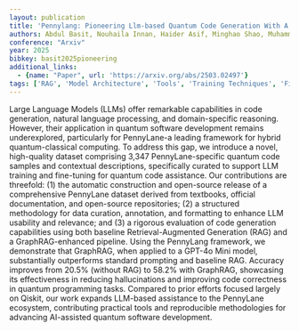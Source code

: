 ```yaml
---
layout: publication
title: 'Pennylang: Pioneering Llm-based Quantum Code Generation With A Novel Pennylane-centric Dataset'
authors: Abdul Basit, Nouhaila Innan, Haider Asif, Minghao Shao, Muhammad Kashif, Alberto Marchisio, Muhammad Shafique
conference: "Arxiv"
year: 2025
bibkey: basit2025pioneering
additional_links:
  - {name: "Paper", url: 'https://arxiv.org/abs/2503.02497'}
tags: ['RAG', 'Model Architecture', 'Tools', 'Training Techniques', 'Fine-Tuning', 'GPT', 'Prompting', 'Applications', 'Reinforcement Learning', 'Pretraining Methods']
---
```

Large Language Models (LLMs) offer remarkable capabilities in code
generation, natural language processing, and domain-specific reasoning.
However, their application in quantum software development remains
underexplored, particularly for PennyLane-a leading framework for hybrid
quantum-classical computing. To address this gap, we introduce a novel,
high-quality dataset comprising 3,347 PennyLane-specific quantum code samples
and contextual descriptions, specifically curated to support LLM training and
fine-tuning for quantum code assistance. Our contributions are threefold: (1)
the automatic construction and open-source release of a comprehensive PennyLane
dataset derived from textbooks, official documentation, and open-source
repositories; (2) a structured methodology for data curation, annotation, and
formatting to enhance LLM usability and relevance; and (3) a rigorous
evaluation of code generation capabilities using both baseline
Retrieval-Augmented Generation (RAG) and a GraphRAG-enhanced pipeline. Using
the PennyLang framework, we demonstrate that GraphRAG, when applied to a GPT-4o
Mini model, substantially outperforms standard prompting and baseline RAG.
Accuracy improves from 20.5% (without RAG) to 58.2% with GraphRAG, showcasing
its effectiveness in reducing hallucinations and improving code correctness in
quantum programming tasks. Compared to prior efforts focused largely on Qiskit,
our work expands LLM-based assistance to the PennyLane ecosystem, contributing
practical tools and reproducible methodologies for advancing AI-assisted
quantum software development.
